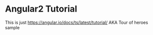 # Angular2 Tutorial

This is just https://angular.io/docs/ts/latest/tutorial/ AKA Tour of heroes sample